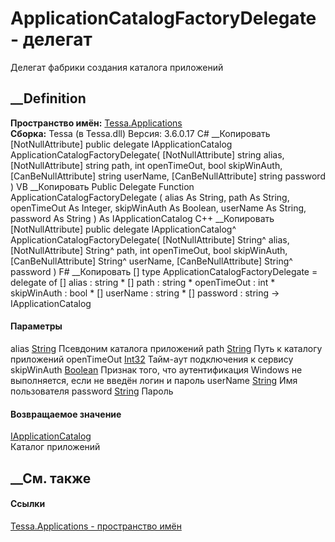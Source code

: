 # ApplicationCatalogFactoryDelegate - делегат
Делегат фабрики создания каталога приложений
## __Definition
 **Пространство имён:** [Tessa.Applications](N_Tessa_Applications.htm)  
 **Сборка:** Tessa (в Tessa.dll) Версия: 3.6.0.17
C# __Копировать
    [NotNullAttribute]
    public delegate IApplicationCatalog ApplicationCatalogFactoryDelegate(
    	[NotNullAttribute] string alias,
    	[NotNullAttribute] string path,
    	int openTimeOut,
    	bool skipWinAuth,
    	[CanBeNullAttribute] string userName,
    	[CanBeNullAttribute] string password
    )
VB __Копировать
    <NotNullAttribute>
    Public Delegate Function ApplicationCatalogFactoryDelegate ( 
    	<NotNullAttribute> alias As String,
    	<NotNullAttribute> path As String,
    	openTimeOut As Integer,
    	skipWinAuth As Boolean,
    	<CanBeNullAttribute> userName As String,
    	<CanBeNullAttribute> password As String
    ) As IApplicationCatalog
C++ __Копировать
    [NotNullAttribute]
    public delegate IApplicationCatalog^ ApplicationCatalogFactoryDelegate(
    	[NotNullAttribute] String^ alias, 
    	[NotNullAttribute] String^ path, 
    	int openTimeOut, 
    	bool skipWinAuth, 
    	[CanBeNullAttribute] String^ userName, 
    	[CanBeNullAttribute] String^ password
    )
F# __Копировать
     [<NotNullAttribute>]
    type ApplicationCatalogFactoryDelegate = 
        delegate of 
            [<NotNullAttribute>] alias : string * 
            [<NotNullAttribute>] path : string * 
            openTimeOut : int * 
            skipWinAuth : bool * 
            [<CanBeNullAttribute>] userName : string * 
            [<CanBeNullAttribute>] password : string -> IApplicationCatalog
#### Параметры
alias [String](https://learn.microsoft.com/dotnet/api/system.string)
    Псевдоним каталога приложений
path [String](https://learn.microsoft.com/dotnet/api/system.string)
    Путь к каталогу приложений
openTimeOut [Int32](https://learn.microsoft.com/dotnet/api/system.int32)
    Тайм-аут подключения к сервису
skipWinAuth [Boolean](https://learn.microsoft.com/dotnet/api/system.boolean)
    Признак того, что аутентификация Windows не выполняется, если не введён логин и пароль
userName [String](https://learn.microsoft.com/dotnet/api/system.string)
    Имя пользователя
password [String](https://learn.microsoft.com/dotnet/api/system.string)
    Пароль
#### Возвращаемое значение
[IApplicationCatalog](T_Tessa_Applications_IApplicationCatalog.htm)  
Каталог приложений
##  __См. также
#### Ссылки
[Tessa.Applications - пространство имён](N_Tessa_Applications.htm)
